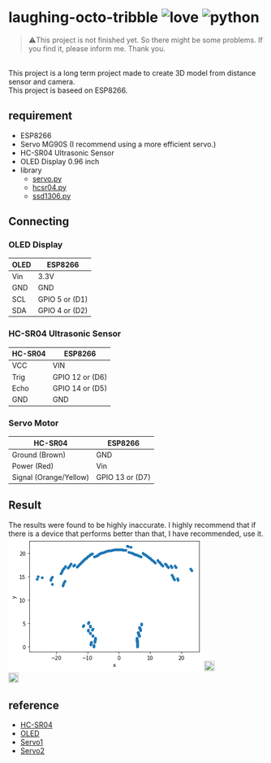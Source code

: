 # laughing-octo-tribble ![love](http://ForTheBadge.com/images/badges/built-with-love.svg) ![python](http://ForTheBadge.com/images/badges/made-with-python.svg)
> :warning:This project is not finished yet. So there might be some problems. If you find it, please inform me. Thank you.
<br>
This project is a long term project made to create 3D model from distance sensor and camera.
<br>
This project is baseed on ESP8266.

## requirement
- ESP8266
- Servo MG90S (I recommend using a more efficient servo.)
- HC-SR04 Ultrasonic Sensor
- OLED Display 0.96 inch
- library
  - [servo.py](https://github.com/pvanallen/esp32-getstarted/blob/master/examples/servo.py)
  - [hcsr04.py](https://raw.githubusercontent.com/RuiSantosdotme/Random-Nerd-Tutorials/master/Projects/ESP-MicroPython/HCSR04/hcsr04.py)
  - [ssd1306.py](https://raw.githubusercontent.com/RuiSantosdotme/ESP-MicroPython/master/code/Others/OLED/ssd1306.py)

## Connecting

### OLED Display
| OLED  | ESP8266 |
| ------------- | ------------- |
| Vin  | 3.3V  |
| GND  | GND  |
| SCL  | GPIO 5 or (D1)  |
| SDA  | GPIO 4 or (D2)  |

### HC-SR04 Ultrasonic Sensor
| HC-SR04  | ESP8266 |
| ------------- | ------------- |
| VCC  | VIN  |
| Trig  | GPIO 12 or (D6)  |
| Echo  | GPIO 14 or (D5)  |
| GND  | GND  |

### Servo Motor
| HC-SR04  | ESP8266 |
| ------------- | ------------- |
| Ground (Brown)  | GND  |
| Power (Red)  | Vin  |
| Signal (Orange/Yellow)  | GPIO 13 or (D7)  |

## Result
The results were found to be highly inaccurate. I highly recommend that if there is a device that performs better than that, I have recommended, use it.
<br>
![plot.png](./img/plot.png)
<img src="https://github.com/marshmeowllo/laughing-octo-tribble/blob/main/img/servo.gif" width="20%" height="20%">
<img src="https://github.com/marshmeowllo/laughing-octo-tribble/blob/main/img/oled.gif" width="20%" height="20%">

## reference

- [HC-SR04](https://randomnerdtutorials.com/micropython-hc-sr04-ultrasonic-esp32-esp8266/)
- [OLED](https://randomnerdtutorials.com/micropython-oled-display-esp32-esp8266/)
- [Servo1](http://techawarey.com/programming/micropython/servo-motor-control-using-micropython/)
- [Servo2](https://github.com/pvanallen/esp32-getstarted/blob/master/docs/servo.md)
